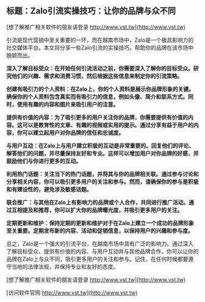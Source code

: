 ## **标题：Zalo引流实操技巧：让你的品牌与众不同**

[想了解推广相关软件的朋友请登录 http://www.vst.tw](http://www.vst.tw)

引流是现代营销中至关重要的一环，而在越南市场中，Zalo是一个极具影响力的社交媒体平台。本文将分享一些Zalo引流的实操技巧，帮助你的品牌在该市场中脱颖而出。

**深入了解目标受众：在开始任何引流活动之前，你需要深入了解你的目标受众。研究他们的兴趣、需求和消费习惯，然后根据这些信息来制定你的引流策略。**

**创建有吸引力的个人资料：在Zalo上，你的个人资料是展示你品牌形象的关键。确保你的个人资料包含真实而有吸引力的信息，例如头像、简介和联系方式。同时，使用有趣的内容和图片来吸引用户的注意。**

**提供有价值的内容：为了吸引更多的用户关注你的品牌，你需要提供有价值的内容。这可以是教育性的文章、有趣的视频或实用的提示。通过分享有益于用户的内容，你可以建立起用户对你品牌的信任和忠诚度。**

**与用户互动：在Zalo上与用户建立积极的互动是非常重要的。回复他们的评论、解答他们的问题，并尽量保持友好和专业。这样可以增加用户对你品牌的好感，并鼓励他们与你进行更多的互动。**

**利用热门话题：关注当下的热门话题，并将其与你的品牌相关联。通过参与讨论和分享相关内容，你可以吸引更多用户的关注和参与。然而，请确保你的参与是积极和有建设性的，避免涉及敏感话题。**

**联合推广：与其他在Zalo上有影响力的品牌或个人合作，共同进行推广活动。通过互相提及和推荐，你可以扩大你的品牌曝光度，并吸引更多用户的关注。**

**定期更新和维护：保持定期的更新和维护对于在Zalo上建立一个成功的品牌形象至关重要。定期发布新的内容、活动和促销信息，以保持用户的兴趣和参与度。**

总之，Zalo是一个强大的引流平台，在越南市场中具有广泛的影响力。通过深入了解目标受众、提供有价值的内容、与用户互动并与其他品牌合作，你可以让你的品牌在Zalo上与众不同，吸引更多用户的关注和参与。记住，在任何时候都要遵守当地的法律法规，并保持专业和友好的态度。

[想了解推广相关软件的朋友请登录 http://www.vst.tw](http://www.vst.tw)


[访问软件官网 http://www.vst.tw](http://www.vst.tw)
